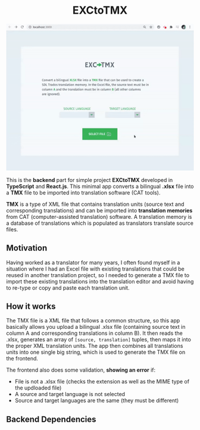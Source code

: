 <h1 align="center">EXCtoTMX</h1>

<p align="center"><img src="./readme/demo.gif" width="550"></p>

This is the **backend** part for simple project **EXCtoTMX** developed in **TypeScript** and **React.js**. This minimal app converts a bilingual **.xlsx** file into a **TMX** file to be imported into translation software (CAT tools).

**TMX** is a type of XML file that contains translation units (source text and corresponding translations) and can be imported into **translation memories** from CAT (computer-assisted translation) software. A translation memory is a database of translations which is populated as translators translate source files.

## Motivation

Having worked as a translator for many years, I often found myself in a situation where I had an Excel file with existing translations that could be reused in another translation project, so I needed to generate a TMX file to import these existing translations into the translation editor and avoid having to re-type or copy and paste each translation unit.

## How it works

The TMX file is a XML file that follows a common structure, so this app basically allows you upload a bilingual .xlsx file (containing source text in column A and corresponding translations in column B). It then reads the .xlsx, generates an array of `[source, translation]` tuples, then maps it into the proper XML translation units. The app then combines all translations units into one single big string, which is used to generate the TMX file on the frontend.

The frontend also does some validation, **showing an error** if:

- File is not a .xlsx file (checks the extension as well as the MIME type of the updloaded file)
- A source and target language is not selected
- Source and target languages are the same (they must be different)

## Backend Dependencies
